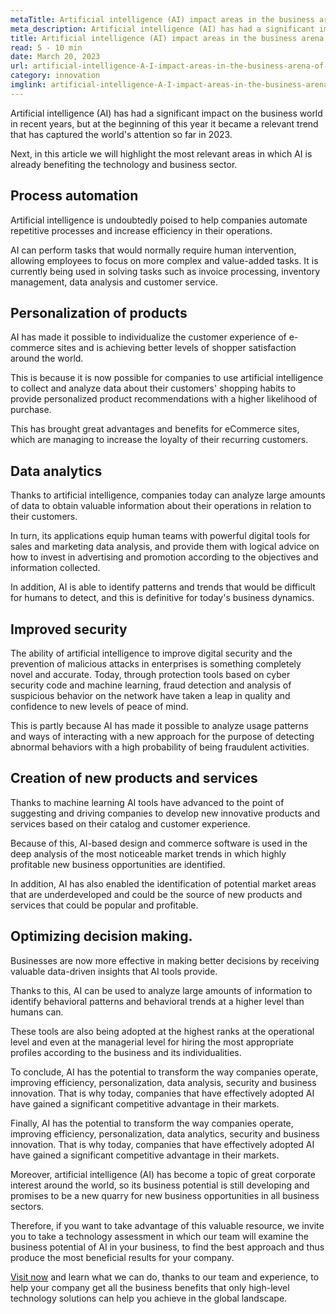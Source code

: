 ```yaml
---
metaTitle: Artificial intelligence (AI) impact areas in the business arena of 2023
meta_description: Artificial intelligence (AI) has had a significant impact on the business world in recent years, but at the beginning of this year it became a relevant trend that has captured the world's attention so far in 2023
title: Artificial intelligence (AI) impact areas in the business arena of 2023
read: 5 - 10 min
date: March 20, 2023
url: artificial-intelligence-A-I-impact-areas-in-the-business-arena-of-2023
category: innovation
imglink: artificial-intelligence-A-I-impact-areas-in-the-business-arena-of-2023.jpg
---
```


Artificial intelligence (AI) has had a significant impact on the business world in recent years, but at the beginning of this year it became a relevant trend that has captured the world's attention so far in 2023.

Next, in this article we will highlight the most relevant areas in which AI is already benefiting the technology and business sector.

## Process automation

Artificial intelligence is undoubtedly poised to help companies automate repetitive processes and increase efficiency in their operations.

AI can perform tasks that would normally require human intervention, allowing employees to focus on more complex and value-added tasks. It is currently being used in solving tasks such as invoice processing, inventory management, data analysis and customer service.

## Personalization of products

AI has made it possible to individualize the customer experience of e-commerce sites and is achieving better levels of shopper satisfaction around the world.

This is because it is now possible for companies to use artificial intelligence to collect and analyze data about their customers' shopping habits to provide personalized product recommendations with a higher likelihood of purchase.

This has brought great advantages and benefits for eCommerce sites, which are managing to increase the loyalty of their recurring customers.

## Data analytics

Thanks to artificial intelligence, companies today can analyze large amounts of data to obtain valuable information about their operations in relation to their customers.

In turn, its applications equip human teams with powerful digital tools for sales and marketing data analysis, and provide them with logical advice on how to invest in advertising and promotion according to the objectives and information collected.

In addition, AI is able to identify patterns and trends that would be difficult for humans to detect, and this is definitive for today's business dynamics.

## Improved security

The ability of artificial intelligence to improve digital security and the prevention of malicious attacks in enterprises is something completely novel and accurate. Today, through protection tools based on cyber security code and machine learning, fraud detection and analysis of suspicious behavior on the network have taken a leap in quality and confidence to new levels of peace of mind.

This is partly because AI has made it possible to analyze usage patterns and ways of interacting with a new approach for the purpose of detecting abnormal behaviors with a high probability of being fraudulent activities.

## Creation of new products and services

Thanks to machine learning AI tools have advanced to the point of suggesting and driving companies to develop new innovative products and services based on their catalog and customer experience.

Because of this, AI-based design and commerce software is used in the deep analysis of the most noticeable market trends in which highly profitable new business opportunities are identified.

In addition, AI has also enabled the identification of potential market areas that are underdeveloped and could be the source of new products and services that could be popular and profitable.

## Optimizing decision making.

Businesses are now more effective in making better decisions by receiving valuable data-driven insights that AI tools provide.

Thanks to this, AI can be used to analyze large amounts of information to identify behavioral patterns and behavioral trends at a higher level than humans can.

These tools are also being adopted at the highest ranks at the operational level and even at the managerial level for hiring the most appropriate profiles according to the business and its individualities.

To conclude, AI has the potential to transform the way companies operate, improving efficiency, personalization, data analysis, security and business innovation. That is why today, companies that have effectively adopted AI have gained a significant competitive advantage in their markets.

Finally, AI has the potential to transform the way companies operate, improving efficiency, personalization, data analytics, security and business innovation. That is why today, companies that have effectively adopted AI have gained a significant competitive advantage in their markets.

Moreover, artificial intelligence (AI) has become a topic of great corporate interest around the world, so its business potential is still developing and promises to be a new quarry for new business opportunities in all business sectors.

Therefore, if you want to take advantage of this valuable resource, we invite you to take a technology assessment in which our team will examine the business potential of AI in your business, to find the best approach and thus produce the most beneficial results for your company.

[Visit now](https://www.dreamcodesoft.com/en/services) and learn what we can do, thanks to our team and experience, to help your company get all the business benefits that only high-level technology solutions can help you achieve in the global landscape.
